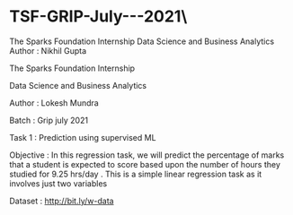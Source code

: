 # TSF-GRIP-July---2021\
The Sparks Foundation Internship  Data Science and Business Analytics  Author : Nikhil Gupta

The Sparks Foundation Internship

Data Science and Business Analytics

Author : Lokesh Mundra

Batch : Grip july 2021

Task 1 : Prediction using supervised ML

Objective : In this regression task, we will predict the percentage of marks that a student is expected to score based upon the number of hours they studied for 9.25 hrs/day . This is a simple linear regression task as it involves just two variables

Dataset :  http://bit.ly/w-data
